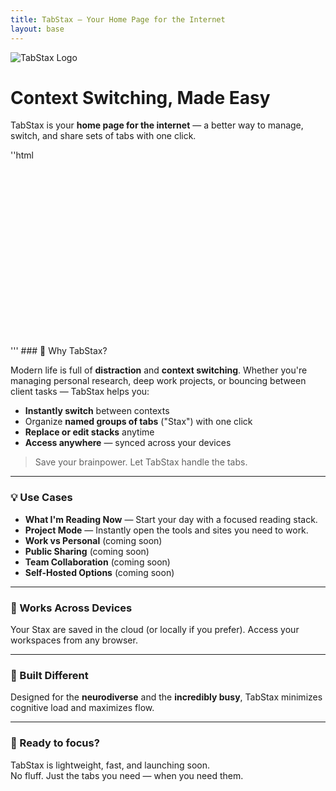 ```yaml
---
title: TabStax — Your Home Page for the Internet
layout: base
---
```


![TabStax Logo](/logomed.png)

# Context Switching, Made Easy

TabStax is your **home page for the internet** — a better way to manage, switch, and share sets of tabs with one click.

''html
<iframe data-tally-src="https://tally.so/embed/m6PlrB?alignLeft=1&hideTitle=1&transparentBackground=1&dynamicHeight=1" loading="lazy" width="100%" height="282" frameborder="0" marginheight="0" marginwidth="0" title="Sign Up For Beta"></iframe>
<script>var d=document,w="https://tally.so/widgets/embed.js",v=function(){"undefined"!=typeof Tally?Tally.loadEmbeds():d.querySelectorAll("iframe[data-tally-src]:not([src])").forEach((function(e){e.src=e.dataset.tallySrc}))};if("undefined"!=typeof Tally)v();else if(d.querySelector('script[src="'+w+'"]')==null){var s=d.createElement("script");s.src=w,s.onload=v,s.onerror=v,d.body.appendChild(s);}</script>
'''
### 🧠 Why TabStax?

Modern life is full of **distraction** and **context switching**. Whether you're managing personal research, deep work projects, or bouncing between client tasks — TabStax helps you:

- **Instantly switch** between contexts
- Organize **named groups of tabs** ("Stax") with one click
- **Replace or edit stacks** anytime
- **Access anywhere** — synced across your devices

> Save your brainpower. Let TabStax handle the tabs.

---

### 💡 Use Cases

- **What I'm Reading Now** — Start your day with a focused reading stack.
- **Project Mode** — Instantly open the tools and sites you need to work.
- **Work vs Personal** (coming soon)
- **Public Sharing** (coming soon)
- **Team Collaboration** (coming soon)
- **Self-Hosted Options** (coming soon)

---

### 🔄 Works Across Devices

Your Stax are saved in the cloud (or locally if you prefer). Access your workspaces from any browser.

---

### 🧩 Built Different

Designed for the **neurodiverse** and the **incredibly busy**, TabStax minimizes cognitive load and maximizes flow.

---

### 🚀 Ready to focus?

TabStax is lightweight, fast, and launching soon.  
No fluff. Just the tabs you need — when you need them.
